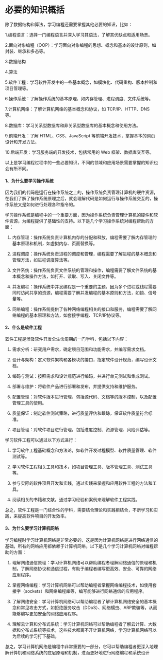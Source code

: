 # 必要的知识概括



除了数据结构和算法，学习编程还需要掌握其他必要的知识，比如：

1.编程语言：选择一门编程语言并深入学习其语法，了解其优缺点和适用场景。

2.面向对象编程（OOP）：学习面向对象编程的思想、概念和基本的设计原则，如封装、继承和多态等。

3.数据结构

4.算法

5.软件工程：学习软件开发中的一些基本概念，如模块化、代码重构、版本控制和项目管理等。

6.操作系统：了解操作系统的基本原理，如内存管理、进程调度、文件系统等。

7.计算机网络：了解计算机网络的基本概念和协议，如 TCP/IP、HTTP、DNS 等。

8.数据库：学习关系型数据库和非关系型数据库的基本概念和使用方法。

9.前端开发：了解 HTML、CSS、JavaScript 等前端开发技术，掌握基本的网页设计和开发方法。

10.后端开发：学习服务端的开发技术，包括常用的 Web 框架、数据库交互等。



以上是学习编程过程中的一些必要知识，不同的领域和应用场景需要掌握的知识也会有所不同。





####  1、为什么要学习操作系统

​	因为我们的代码是运行在操作系统之上的，操作系统负责管理计算机的硬件资源，在我们了解了操作系统原理之后，就会理解代码是如何运行与操作系统交互的，操作系统又是如何进行处理各种指令的。



学习操作系统是编程中的一个重要方面，因为操作系统负责管理计算机的硬件和软件资源，为编程提供了基础性的支持。以下是几个学习操作系统对编程帮助的方面：

1. 内存管理：操作系统负责计算机内存的分配和释放，编程需要了解内存管理的基本原理和机制，如虚拟内存、页面替换等。

   

2. 进程调度：操作系统负责进程的调度和管理，编程需要了解进程的基本概念和管理方法，如进程调度算法等。

   

3. 文件系统：操作系统负责文件系统的管理和操作，编程需要了解文件系统的基本概念和操作方法，如打开、读取、写入、关闭文件等。

   

4. 并发编程：操作系统中并发编程是一个重要的主题，因为多个进程或线程需要同时访问共享的资源，编程需要了解并发编程的基本原则和方法，如锁、信号量等。

   

5. 网络编程：操作系统提供了各种网络编程相关的接口和服务，编程需要了解网络编程的基本原理和方法，如套接字编程、TCP/IP协议等。

   



#### 2、什么是软件工程

软件工程是涉及软件开发全生命周期的一门学科，包括以下内容：

1. 需求分析：研究用户需求，确定项目范围和功能需求，并编写需求文档。

   

2. 设计与架构：定义软件架构和各模块的接口，指定软件设计规范，编写设计文档。

   

3. 编码与测试：按照需求和设计规范进行编码，并进行单元测试和集成测试。

   

4. 部署与维护：将软件产品进行部署和发布，并提供支持和维护服务。

   

5. 配置管理：对软件版本进行管理，包括源代码、文档等的版本控制，以及配置管理工具的使用。

   

6. 质量保证：制定软件测试策略，进行质量评估和跟踪，保证软件质量符合标准。

   

7. 项目管理：对软件项目进行管理，包括进度控制、资源管理、风险评估等。

   

学习软件工程可以通过以下方式进行：

1. 学习软件工程基础概念和方法论，如软件开发过程模型、软件质量管理、软件测试等。

   

2. 学习软件工程相关工具和技术，如项目管理工具、版本管理工具、测试工具等。

   

3. 参与实际的软件项目开发和实践，通过实践来掌握和应用软件工程的方法和工具。

   

4. 阅读相关的书籍和文献，通过学习经验和案例来理解软件工程实践。

   

总之，软件工程是一门综合性的学科，需要结合理论和实践相结合，不断学习和实践，来提高软件项目的开发效率。





#### 3、为什么要学习计算机网络

学习编程时学习计算机网络是非常必要的，这是因为计算机网络是进行网络通信的基础，所有的网络应用都依赖于计算机网络。以下是几个学习计算机网络对编程帮助的方面：

1. 理解网络通信原理：学习计算机网络可以帮助编程者理解网络通信的原理和机制，了解网络协议和通信过程，有助于编程者编写更高效、安全、可靠的网络应用程序。

   

2. 掌握网络编程：学习计算机网络可以帮助编程者掌握网络编程技术，如使用套接字（sockets）和网络编程库等，编写能够进行网络通信的应用程序。

   

3. 了解网络安全：学习计算机网络可以帮助编程者了解计算机网络安全的基本概念和常见攻击方式，如拒绝服务攻击（DDoS）、网络蠕虫、ARP欺骗等，从而能够编写更加安全的网络应用程序。

   

4. 理解云计算和分布式系统：学习计算机网络可以帮助编程者了解云计算、大数据和分布式系统等技术，这些技术都离不开计算机网络，学习计算机网络可以为后续的学习打下基础。

   

   

   

总之，学习计算机网络是编程中非常重要的一部分，它可以帮助编程者更深入地理解计算机和网络系统的底层原理和机制，进而更好地进行网络编程和系统设计































